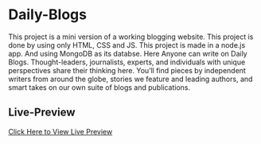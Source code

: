 # Daily-Blogs
This project is a mini version of a working blogging website. This project is done by using only HTML, CSS and JS. This project is made in a node.js app. And using MongoDB as its databse. Here Anyone can write on Daily Blogs. Thought-leaders, journalists, experts, and individuals with unique perspectives share their thinking here. You’ll find pieces by independent writers from around the globe, stories we feature and leading authors, and smart takes on our own suite of blogs and publications.

## Live-Preview

[Click Here to View Live Preview](https://tranquil-ocean-89930.herokuapp.com/)


